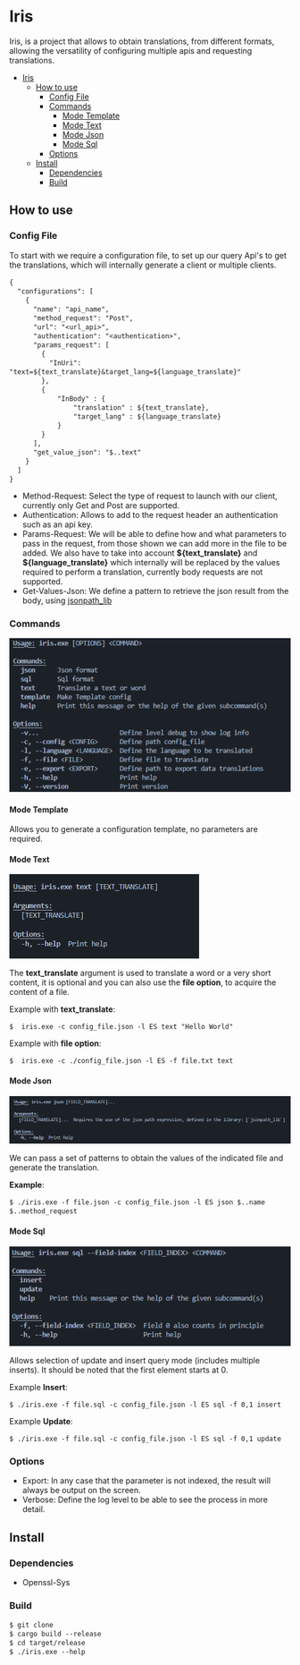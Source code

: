 # Iris

Iris, is a project that allows to obtain translations, from different formats, allowing the versatility of configuring multiple apis and requesting translations.

- [Iris](#iris)
  - [How to use](#how-to-use)
    - [Config File](#config-file)
    - [Commands](#commands)
      - [Mode Template](#mode-template)
      - [Mode Text](#mode-text)
      - [Mode Json](#mode-json)
      - [Mode Sql](#mode-sql)
    - [Options](#options)
  - [Install](#install)
    - [Dependencies](#dependencies)
    - [Build](#build)


## How to use

### Config File

To start with we require a configuration file, to set up our query Api's to get the translations, which will internally generate a client or multiple clients.

```
{
  "configurations": [
    {
      "name": "api_name",
      "method_request": "Post",
      "url": "<url_api>",
      "authentication": "<authentication>",
      "params_request": [
        {
          "InUri": "text=${text_translate}&target_lang=${language_translate}"
        },
        {
            "InBody" : {
                "translation" : ${text_translate},
                "target_lang" : ${language_translate}
            }
        }
      ],
      "get_value_json": "$..text"
    }
  ]
}
```

- Method-Request: Select the type of request to launch with our client, currently only Get and Post are supported.
- Authentication: Allows to add to the request header an authentication such as an api key.
- Params-Request: We will be able to define how and what parameters to pass in the request, from those shown we can add more in the file to be added. We also have to take into account **\${text_translate}** and **\${language_translate}** which internally will be replaced by the values required to perform a translation, currently body requests are not supported.
- Get-Values-Json: We define a pattern to retrieve the json result from the body, using [jsonpath_lib](https://crates.io/crates/jsonpath_lib)

### Commands

![Help-Command](./resources/img/cli-help.png)


#### Mode Template

Allows you to generate a configuration template, no parameters are required.

#### Mode Text

![command-text-help](./resources/img/command-text-help.png)

The **text_translate** argument is used to translate a word or a very short content, it is optional and you can also use the **file option**, to acquire the content of a file.

Example with **text_translate**:

    $  iris.exe -c config_file.json -l ES text "Hello World"

Example with **file option**:

    $  iris.exe -c ./config_file.json -l ES -f file.txt text


#### Mode Json

![command-json-help](./resources/img/command-json-help.png)

We can pass a set of patterns to obtain the values of the indicated file and generate the translation.

**Example**:

    $ ./iris.exe -f file.json -c config_file.json -l ES json $..name $..method_request

#### Mode Sql

![command-sql-help](./resources/img/command-sql-help.png)

Allows selection of update and insert query mode (includes multiple inserts). It should be noted that the first element starts at 0.

Example **Insert**:

    $ ./iris.exe -f file.sql -c config_file.json -l ES sql -f 0,1 insert

Example **Update**:

    $ ./iris.exe -f file.sql -c config_file.json -l ES sql -f 0,1 update



### Options

- Export: In any case that the parameter is not indexed, the result will always be output on the screen.
- Verbose:  Define the log level to be able to see the process in more detail.


## Install

### Dependencies

- Openssl-Sys

### Build

    $ git clone
    $ cargo build --release
    $ cd target/release
    $ ./iris.exe --help

